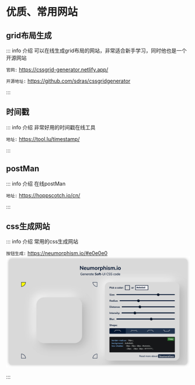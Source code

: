 # 优质、常用网站
## grid布局生成

::: info 介绍
可以在线生成grid布局的网站，非常适合新手学习，同时他也是一个开源网站

`官网:` https://cssgrid-generator.netlify.app/

`开源地址:` https://github.com/sdras/cssgridgenerator

:::

## 时间戳

::: info 介绍
非常好用的时间戳在线工具

`地址:` https://tool.lu/timestamp/

:::


## postMan

::: info 介绍
在线postMan

`地址:` https://hoppscotch.io/cn/

:::


## css生成网站

::: info 介绍
常用的css生成网站

`按钮生成:` https://neumorphism.io/#e0e0e0
![](../images/url/neumorphism.io.png)


:::
